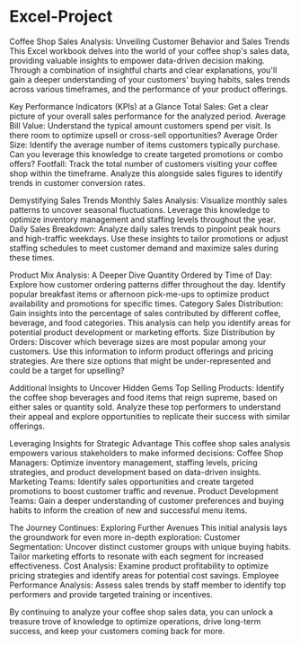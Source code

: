 # Excel-Project
Coffee Shop Sales Analysis: Unveiling Customer Behavior and Sales Trends
This Excel workbook delves into the world of your coffee shop's sales data, providing valuable insights to empower data-driven decision making. Through a combination of insightful charts and clear explanations, you'll gain a deeper understanding of your customers' buying habits, sales trends across various timeframes, and the performance of your product offerings.

Key Performance Indicators (KPIs) at a Glance
Total Sales: Get a clear picture of your overall sales performance for the analyzed period.
Average Bill Value: Understand the typical amount customers spend per visit. Is there room to optimize upsell or cross-sell opportunities?
Average Order Size: Identify the average number of items customers typically purchase. Can you leverage this knowledge to create targeted promotions or combo offers?
Footfall: Track the total number of customers visiting your coffee shop within the timeframe. Analyze this alongside sales figures to identify trends in customer conversion rates.

Demystifying Sales Trends
Monthly Sales Analysis: Visualize monthly sales patterns to uncover seasonal fluctuations. Leverage this knowledge to optimize inventory management and staffing levels throughout the year.
Daily Sales Breakdown: Analyze daily sales trends to pinpoint peak hours and high-traffic weekdays. Use these insights to tailor promotions or adjust staffing schedules to meet customer demand and maximize sales during these times.

Product Mix Analysis: A Deeper Dive
Quantity Ordered by Time of Day: Explore how customer ordering patterns differ throughout the day. Identify popular breakfast items or afternoon pick-me-ups to optimize product availability and promotions for specific times.
Category Sales Distribution: Gain insights into the percentage of sales contributed by different coffee, beverage, and food categories. This analysis can help you identify areas for potential product development or marketing efforts.
Size Distribution by Orders: Discover which beverage sizes are most popular among your customers. Use this information to inform product offerings and pricing strategies. Are there size options that might be under-represented and could be a target for upselling?

Additional Insights to Uncover Hidden Gems
Top Selling Products: Identify the coffee shop beverages and food items that reign supreme, based on either sales or quantity sold. Analyze these top performers to understand their appeal and explore opportunities to replicate their success with similar offerings.

Leveraging Insights for Strategic Advantage
This coffee shop sales analysis empowers various stakeholders to make informed decisions:
Coffee Shop Managers: Optimize inventory management, staffing levels, pricing strategies, and product development based on data-driven insights.
Marketing Teams: Identify sales opportunities and create targeted promotions to boost customer traffic and revenue.
Product Development Teams: Gain a deeper understanding of customer preferences and buying habits to inform the creation of new and successful menu items.

The Journey Continues: Exploring Further Avenues
This initial analysis lays the groundwork for even more in-depth exploration:
Customer Segmentation: Uncover distinct customer groups with unique buying habits. Tailor marketing efforts to resonate with each segment for increased effectiveness.
Cost Analysis: Examine product profitability to optimize pricing strategies and identify areas for potential cost savings.
Employee Performance Analysis: Assess sales trends by staff member to identify top performers and provide targeted training or incentives.

By continuing to analyze your coffee shop sales data, you can unlock a treasure trove of knowledge to optimize operations, drive long-term success, and keep your customers coming back for more.
